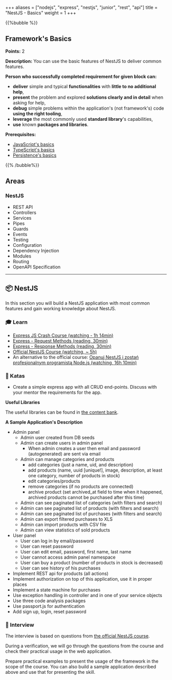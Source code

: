 +++
aliases = ["nodejs", "express", "nestjs", "junior", "rest", "api"]
title = "NestJS - Basics"
weight = 1
+++

{{%bubble %}}

## Framework's Basics

**Points:** 2

**Description:** You can use the basic features of NestJS to deliver common features.

**Person who successfully completed requirement for given block can:**

- **deliver** simple and typical **functionalities** with **little to no additional help**,
- **present** the problem and explored **solutions clearly and in detail** when asking for help,
- **debug** simple problems within the application's (not framework's) code **using the right tooling**,
- **leverage** the most commonly used **standard library**'s capabilities,
- **use** known **packages and libraries**.

**Prerequisites:**

- [JavaScript's basics](../javascript/basics)
- [TypeScript's basics](../typescript/basics)
- [Persistence's basics](../../persistence/basics)

{{% /bubble%}}

## Areas

### NestJS

- REST API
- Controllers
- Services
- Pipes
- Guards
- Events
- Testing
- Configuration
- Dependency Injection
- Modules
- Routing
- OpenAPI Specification

---

## 📦 NestJS

In this section you will build a NestJS application with most common features and gain working knowledge about NestJS.

### 🎓 Learn

- [Express JS Crash Course (watching - 1h 14min)](https://www.youtube.com/watch?v=L72fhGm1tfE)
- [Express - Request Methods (reading, 30min)](https://expressjs.com/en/api.html#req)
- [Express - Response Methods (reading, 30min)](https://expressjs.com/en/api.html#res)
- [Official NestJS Course (watching, ~ 5h)](https://learn.nestjs.com)
- An alternative to the official course: [Opanuj NestJS i zostań profesjonalnym programistą Node.js (watching, 16h 10min)](https://www.udemy.com/course/kurs-frameworka-nest-js)

### 📝 Katas

- Create a simple express app with all CRUD end-points. Discuss with your mentor the requirements for the app.

**Useful Libraries**

The useful libraries can be found in [the content bank](./content_bank.md).

**A Sample Application's Description**

- Admin panel
    - Admin user created from DB seeds
    - Admin can create users in admin panel
        - When admin creates a user then email and password (autogenerated) are sent via email
    - Admin can manage categories and products
        - add categories (just a name, uid, and description)
        - add products (name, uuid [unique!], image, description, at least one category, number of products in stock)
        - edit categories/products
        - remove categories (if no products are connected)
        - archive product (set archived_at field to time when it happened, archived products cannot be purchased after this time)
    - Admin can see paginated list of categories (with filters and search)
    - Admin can see paginated list of products (with filters and search)
    - Admin can see paginated list of purchases (with filters and search)
    - Admin can export filtered purchases to XLS
    - Admin can import products with CSV file
    - Admin can view statistics of sold products
- User panel
    - User can log in by email/password
    - User can reset password
    - User can edit email, password, first name, last name
    - User cannot access admin panel namespace
    - User can buy a product (number of products in stock is decreased)
    - User can see history of his purchases
- Implement REST api for products (all actions)
- Implement authorization on top of this application, use it in proper places
- Implement a state machine for purchases
- Use exception handling in controller and in one of your service objects
- Use three code analysis packages
- Use passport.js for authentication
- Add sign up, login, reset password

### 🎤 Interview

The interview is based on questions from [the official NestJS course](https://learn.nestjs.com).

During a verification, we will go through the questions from the course and check their practical usage in the web application.

Prepare practical examples to present the usage of the framework in the scope of the course. You can also build a sample application described above and use that for presenting the skill.
